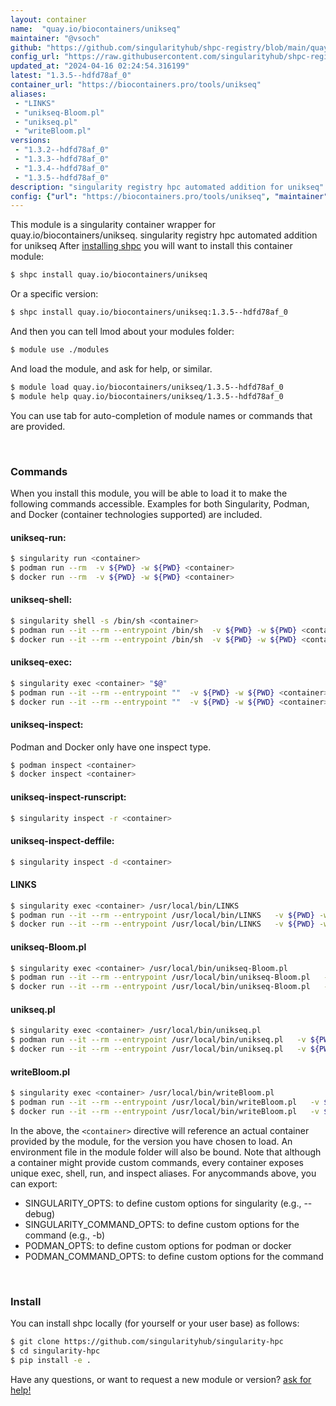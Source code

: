 ```yaml
---
layout: container
name:  "quay.io/biocontainers/unikseq"
maintainer: "@vsoch"
github: "https://github.com/singularityhub/shpc-registry/blob/main/quay.io/biocontainers/unikseq/container.yaml"
config_url: "https://raw.githubusercontent.com/singularityhub/shpc-registry/main/quay.io/biocontainers/unikseq/container.yaml"
updated_at: "2024-04-16 02:24:54.316199"
latest: "1.3.5--hdfd78af_0"
container_url: "https://biocontainers.pro/tools/unikseq"
aliases:
 - "LINKS"
 - "unikseq-Bloom.pl"
 - "unikseq.pl"
 - "writeBloom.pl"
versions:
 - "1.3.2--hdfd78af_0"
 - "1.3.3--hdfd78af_0"
 - "1.3.4--hdfd78af_0"
 - "1.3.5--hdfd78af_0"
description: "singularity registry hpc automated addition for unikseq"
config: {"url": "https://biocontainers.pro/tools/unikseq", "maintainer": "@vsoch", "description": "singularity registry hpc automated addition for unikseq", "latest": {"1.3.5--hdfd78af_0": "sha256:215f1116256784fc9fd4d75292fed1a57007c507e5afa99dad37962c97108028"}, "tags": {"1.3.2--hdfd78af_0": "sha256:cf72f582501cb063b13685fde4036c209558fa01f92db54c90ceb0017d487ef2", "1.3.3--hdfd78af_0": "sha256:85eed2e9151faa711ff377ee13224c72a41fae2f7b82cb92e4aeb54c20598d72", "1.3.4--hdfd78af_0": "sha256:1fe91e5220db331e437954d19b827961b4f0e1f1e022490f0b51a81dadcd2c15", "1.3.5--hdfd78af_0": "sha256:215f1116256784fc9fd4d75292fed1a57007c507e5afa99dad37962c97108028"}, "docker": "quay.io/biocontainers/unikseq", "aliases": {"LINKS": "/usr/local/bin/LINKS", "unikseq-Bloom.pl": "/usr/local/bin/unikseq-Bloom.pl", "unikseq.pl": "/usr/local/bin/unikseq.pl", "writeBloom.pl": "/usr/local/bin/writeBloom.pl"}}
---
```


This module is a singularity container wrapper for quay.io/biocontainers/unikseq.
singularity registry hpc automated addition for unikseq
After [installing shpc](#install) you will want to install this container module:


```bash
$ shpc install quay.io/biocontainers/unikseq
```

Or a specific version:

```bash
$ shpc install quay.io/biocontainers/unikseq:1.3.5--hdfd78af_0
```

And then you can tell lmod about your modules folder:

```bash
$ module use ./modules
```

And load the module, and ask for help, or similar.

```bash
$ module load quay.io/biocontainers/unikseq/1.3.5--hdfd78af_0
$ module help quay.io/biocontainers/unikseq/1.3.5--hdfd78af_0
```

You can use tab for auto-completion of module names or commands that are provided.

<br>

### Commands

When you install this module, you will be able to load it to make the following commands accessible.
Examples for both Singularity, Podman, and Docker (container technologies supported) are included.

#### unikseq-run:

```bash
$ singularity run <container>
$ podman run --rm  -v ${PWD} -w ${PWD} <container>
$ docker run --rm  -v ${PWD} -w ${PWD} <container>
```

#### unikseq-shell:

```bash
$ singularity shell -s /bin/sh <container>
$ podman run --it --rm --entrypoint /bin/sh  -v ${PWD} -w ${PWD} <container>
$ docker run --it --rm --entrypoint /bin/sh  -v ${PWD} -w ${PWD} <container>
```

#### unikseq-exec:

```bash
$ singularity exec <container> "$@"
$ podman run --it --rm --entrypoint ""  -v ${PWD} -w ${PWD} <container> "$@"
$ docker run --it --rm --entrypoint ""  -v ${PWD} -w ${PWD} <container> "$@"
```

#### unikseq-inspect:

Podman and Docker only have one inspect type.

```bash
$ podman inspect <container>
$ docker inspect <container>
```

#### unikseq-inspect-runscript:

```bash
$ singularity inspect -r <container>
```

#### unikseq-inspect-deffile:

```bash
$ singularity inspect -d <container>
```


#### LINKS

```bash
$ singularity exec <container> /usr/local/bin/LINKS
$ podman run --it --rm --entrypoint /usr/local/bin/LINKS   -v ${PWD} -w ${PWD} <container> -c " $@"
$ docker run --it --rm --entrypoint /usr/local/bin/LINKS   -v ${PWD} -w ${PWD} <container> -c " $@"
```


#### unikseq-Bloom.pl

```bash
$ singularity exec <container> /usr/local/bin/unikseq-Bloom.pl
$ podman run --it --rm --entrypoint /usr/local/bin/unikseq-Bloom.pl   -v ${PWD} -w ${PWD} <container> -c " $@"
$ docker run --it --rm --entrypoint /usr/local/bin/unikseq-Bloom.pl   -v ${PWD} -w ${PWD} <container> -c " $@"
```


#### unikseq.pl

```bash
$ singularity exec <container> /usr/local/bin/unikseq.pl
$ podman run --it --rm --entrypoint /usr/local/bin/unikseq.pl   -v ${PWD} -w ${PWD} <container> -c " $@"
$ docker run --it --rm --entrypoint /usr/local/bin/unikseq.pl   -v ${PWD} -w ${PWD} <container> -c " $@"
```


#### writeBloom.pl

```bash
$ singularity exec <container> /usr/local/bin/writeBloom.pl
$ podman run --it --rm --entrypoint /usr/local/bin/writeBloom.pl   -v ${PWD} -w ${PWD} <container> -c " $@"
$ docker run --it --rm --entrypoint /usr/local/bin/writeBloom.pl   -v ${PWD} -w ${PWD} <container> -c " $@"
```



In the above, the `<container>` directive will reference an actual container provided
by the module, for the version you have chosen to load. An environment file in the
module folder will also be bound. Note that although a container
might provide custom commands, every container exposes unique exec, shell, run, and
inspect aliases. For anycommands above, you can export:

 - SINGULARITY_OPTS: to define custom options for singularity (e.g., --debug)
 - SINGULARITY_COMMAND_OPTS: to define custom options for the command (e.g., -b)
 - PODMAN_OPTS: to define custom options for podman or docker
 - PODMAN_COMMAND_OPTS: to define custom options for the command

<br>

### Install

You can install shpc locally (for yourself or your user base) as follows:

```bash
$ git clone https://github.com/singularityhub/singularity-hpc
$ cd singularity-hpc
$ pip install -e .
```

Have any questions, or want to request a new module or version? [ask for help!](https://github.com/singularityhub/singularity-hpc/issues)